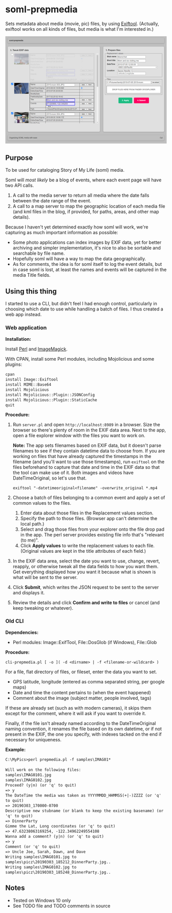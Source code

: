 
# soml-prepmedia

Sets metadata about media (movie, pic) files, by using [Exiftool](https://exiftool.org).
(Actually, exiftool works on all kinds of files, but media is what I'm interested in.)

![web app ui](readme.png)

## Purpose

To be used for cataloging Story of My Life (soml) media.

Soml will _most likely_ be a blog of events,
where each event page will have two API calls.

1. A call to the media server to return all media where
   the date falls between the date range of the event.
1. A call to a map server to map the geographic location
   of each media file
   (and kml files in the blog, if provided, for paths, areas, and other map details).

Because I haven't yet determined exactly how soml will work,
we're capturing as much important information as possible:

- Some photo applications can index images by EXIF data,
yet for better archiving and simpler implementation,
it's nice to also be sortable and searchable by file name.
- Hopefully soml will have a way to map the data geographically.
- As for comments, the idea is for soml itself to log the event details,
but in case soml is lost, at least the names and events will be captured
in the media Title fields.

## Using this thing

I started to use a CLI, but didn't feel I had enough control, particularly in
choosing which date to use while handling a batch of files. I thus created a
web app instead.

### Web application

**Installation:**

Install
[Perl]() and
[ImageMagick]().

With CPAN, install some Perl modules, including Mojolicious and some plugins:

```
cpan
install Image::Exiftool
install MIME::Base64
install Mojolicious
install Mojolicious::Plugin::JSONConfig
install Mojolicious::Plugin::StaticCache
quit
```

**Procedure:**

1. Run `server.pl` and open `http://localhost:8989` in a browser.
   Size the browser so there's plenty of room in the EXIF data area.
   Next to the app, open a file explorer window with the files you want to work on.

   **Note:** The app sets filenames based on EXIF data,
   but it doesn't parse filenames to see if they contain datetime data to choose from.
   If you are working on files that have already captured the timestamps in the filename
   (and you'll want to use those timestamps),
   run `exiftool` on the files beforehand to capture that date and time in the EXIF data
   so that the tool can make use of it. Both images and videos have DateTimeOriginal,
   so let's use that.

   ```
   exiftool "-datetimeoriginal<filename" -overwrite_original *.mp4
   ```

1. Choose a batch of files belonging to a common event and apply a set of common values
   to the files.

   1. Enter data about those files in the Replacement values section.
   1. Specify the path to those files. (Browser app can't determine the local path.)
   1. Select and drag those files from your explorer onto the file drop pad in the app.
      The perl server provides existing file info that's "relevant (to me)".
   1. Click **Apply values** to write the replacement values to each file.
      (Original values are kept in the title attributes of each field.)

1. In the EXIF data area, select the date you want to use, change, revert, reapply,
   or otherwise tweak all the data fields to how you want them.
   Get everything displayed how you want it because what is shown is what will be sent to the server.

1. Click **Submit**, which writes the JSON request to be sent to the server and displays it.

1. Review the details and click **Confirm and write to files** or cancel
   (and keep tweaking or whatever).

### Old CLI

**Dependencies:**

- Perl modules: Image::ExifTool, File::DosGlob (if Windows), File::Glob

**Procedure:**

```
cli-prepmedia.pl [ -o ]( -d <dirname> | -f <filename-or-wildcard> )
```

For a file, flat directory of files, or fileset, enter the data you want to set.

- GPS latitude, longitude (entered as comma separated string, per google maps)
- Date and time the content pertains to (when the event happened)
- Comment about the image (subject matter, people involved, tags)

If these are already set (such as with modern cameras),
it skips them except for the comment, where it will ask if you want to override it.

Finally, if the file isn't already named according to the DateTimeOriginal naming convention,
it renames the file based on its own datetime, or if not present in the EXIF,
the one you specify, with indexes tacked on the end if necessary for uniqueness.

**Example:**

```
C:\MyPics>perl prepmedia.pl -f samples\IMAG01*

Will work on the following files:
samples\IMAG0101.jpg
samples\IMAG0102.jpg
Proceed? (y|n) (or 'q' to quit)
=> y
The DateTime the media was taken as YYYYMMDD_HHMMSS(+|-)ZZZZ (or 'q' to quit)
=> 20190303_170000-0700
Descriptive new stubname (or blank to keep the existing basename) (or 'q' to quit)
=> DinnerParty
Gimme the Lat, Long coordinates (or 'q' to quit)
=> 47.63238063169254, -122.34962249554108
Wanna add a comment? (y|n) (or 'q' to quit)
=> y
Comment (or 'q' to quit)
=> Uncle Joe, Sarah, Dawn, and Dave
Writing samples\IMAG0101.jpg to samples\picz\20190303_185212_DinnerParty.jpg..
Writing samples\IMAG0102.jpg to samples\picz\20190303_185248_DinnerParty.jpg..
```

## Notes

- Tested on Windows 10 only
- See TODO file and TODO comments in source
